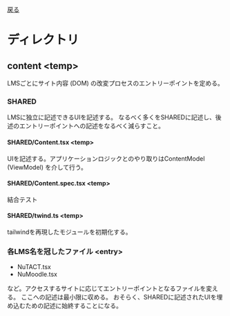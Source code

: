 [戻る](../README.md)

# ディレクトリ

## content \<temp\>

LMSごとにサイト内容 (DOM) の改変プロセスのエントリーポイントを定める。

### SHARED

LMSに独立に記述できるUIを記述する。
なるべく多くをSHAREDに記述し、後述のエントリーポイントへの記述をなるべく減らすこと。

#### SHARED/Content.tsx \<temp\>

UIを記述する。アプリケーションロジックとのやり取りはContentModel (ViewModel) を介して行う。

#### SHARED/Content.spec.tsx \<temp\>

結合テスト

#### SHARED/twind.ts \<temp\>

tailwindを再現したモジュールを初期化する。

### 各LMS名を冠したファイル \<entry\>

- NuTACT.tsx
- NuMoodle.tsx

など。アクセスするサイトに応じてエントリーポイントとなるファイルを変える。
ここへの記述は最小限に収める。
おそらく、SHAREDに記述されたUIを埋め込むための記述に始終することになる。
